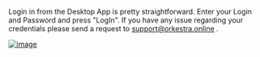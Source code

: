 Login in from the Desktop App is pretty straightforward. 
Enter your Login and Password and press "LogIn". If you have any issue regarding your credentials please send a request to support@orkestra.online .

[![image](https://datashapes.files.wordpress.com/2020/05/desktoplogin.gif?w=1912)](https://datashapes.files.wordpress.com/2020/05/desktoplogin.gif?w=1912)